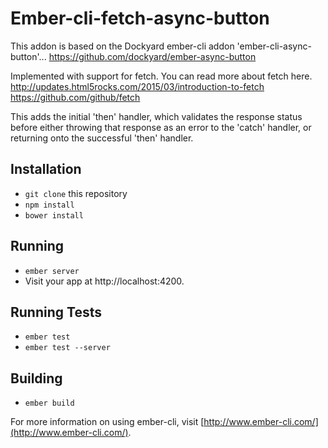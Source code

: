 
# Ember-cli-fetch-async-button

This addon is based on the Dockyard ember-cli addon 'ember-cli-async-button'...
https://github.com/dockyard/ember-async-button

Implemented with support for fetch. You can read more about fetch here.
http://updates.html5rocks.com/2015/03/introduction-to-fetch
https://github.com/github/fetch

This adds the initial 'then' handler, which validates the response status before either
throwing that response as an error to the 'catch' handler, or returning onto the successful
'then' handler.


## Installation

* `git clone` this repository
* `npm install`
* `bower install`

## Running

* `ember server`
* Visit your app at http://localhost:4200.

## Running Tests

* `ember test`
* `ember test --server`

## Building

* `ember build`

For more information on using ember-cli, visit [http://www.ember-cli.com/](http://www.ember-cli.com/).
